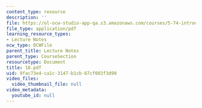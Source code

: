 ```yaml
---
content_type: resource
description: ''
file: https://ol-ocw-studio-app-qa.s3.amazonaws.com/courses/5-74-introductory-quantum-mechanics-ii-spring-2004/9fac73e4ca1c3147b1cb67cf083f3d99_18.pdf
file_type: application/pdf
learning_resource_types:
- Lecture Notes
ocw_type: OCWFile
parent_title: Lecture Notes
parent_type: CourseSection
resourcetype: Document
title: 18.pdf
uid: 9fac73e4-ca1c-3147-b1cb-67cf083f3d99
video_files:
  video_thumbnail_file: null
video_metadata:
  youtube_id: null
---
```

